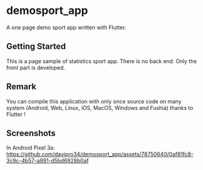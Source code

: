 # demosport_app

A one page demo sport app written with Flutter.

## Getting Started

This is a page sample of statistics sport app. There is no back end.  Only the front part is developed.

## Remark
You can compile this application with only once source code on many system (Android, Web, Linux, iOS, MacOS, Windows and Fushia) thanks to Flutter !

## Screenshots
In Android Pixel 3a:
https://github.com/davipro34/demosport_app/assets/78750640/0af81fc8-3c9c-4b57-a891-d5bd6928b0af

